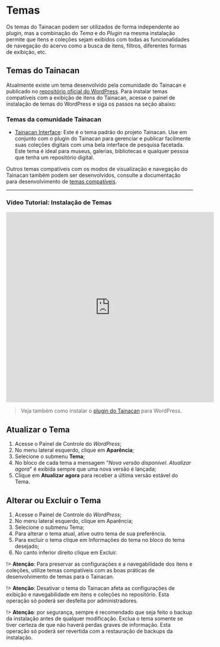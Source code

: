 # Temas

Os temas do Tainacan podem ser utilizados de forma independente ao plugin, mas a combinação do *Tema* e do *Plugin* na mesma instalação permite que itens e coleções sejam exibidos com todas as funcionalidades de navegação do acervo como a busca de itens, filtros, diferentes formas de exibição, etc.

## Temas do Tainacan

Atualmente existe um tema desenvolvido pela comunidade do Tainacan e publicado no [repositório oficial do WordPress](https://br.wordpress.org/themes/). Para instalar temas compatíveis com a exibição de itens do Tainacan, acesse o painel de instalação de temas do WordPress e siga os passos na seção abaixo:

### Temas da comunidade Tainacan

* [Tainacan Interface](https://br.wordpress.org/themes/tainacan-interface/): Este é o tema padrão do projeto Tainacan. Use em conjunto com o plugin do Tainacan para gerenciar e publicar facilmente suas coleções digitais com uma bela interface de pesquisa facetada. Este tema é ideal para museus, galerias, bibliotecas e qualquer pessoa que tenha um repositório digital.

Outros temas compatíveis com os modos de visualização e navegação do Tainacan também podem ser desenvolvidos, consulte a documentação para desenvolvimento de [temas compatíveis](/dev/custom-templates). 

-----

### Vídeo Tutorial: Instalação de Temas

<iframe
    width="560"
    height="513" 
    src="https://www.youtube.com/embed/oEl9bWe_rWI?start=780"
    frameborder="0"
    allow="accelerometer; autoplay; encrypted-media; gyroscope; picture-in-picture"
    allowfullscreen>
</iframe>

> Veja também como instalar o [plugin do Tainacan](/pt-br/tainacan) para WordPress.

## Atualizar o Tema

1. Acesse o Painel de Controle do *WordPress*;
2. No menu lateral esquerdo, clique em **Aparência**;
3. Selecione o submenu **Tema**;
4. No bloco de cada tema a mensagem "*Nova versão disponível. Atualizar agora*" é exibida sempre que uma nova versão é lançada;
  1. Clique em **Atualizar agora** para receber a última versão estável do Tema.

## Alterar ou Excluir o Tema

1. Acesse o Painel de Controle do *WordPress*;
2. No menu lateral esquerdo, clique em Aparência;
3. Selecione o submenu Tema;
  1. Para alterar o tema atual, ative outro tema de sua preferência.
4. Para excluir o tema clique em Informações do tema no bloco do tema desejado;
  1. No canto inferior direito clique em Excluir.

  !> **Atenção**: Para preservar as configurações e a navegabilidade dos itens e coleções, utilize temas compatíveis com as boas práticas de desenvolvimento de temas para o Tainacan.

  !> **Atenção**: Desativar o tema do Tainacan afeta as configurações de exibição e navegabilidade em itens e coleções no repositório. Esta operação só poderá ser desfeita por administradores.

  !> **Atenção**: por segurança, sempre é recomendado que seja feito o backup da instalação antes de qualquer modificação. Exclua o tema somente se tiver certeza de que não haverá perdas graves de informação. Esta operação só poderá ser revertida com a restauração de backups da instalação.